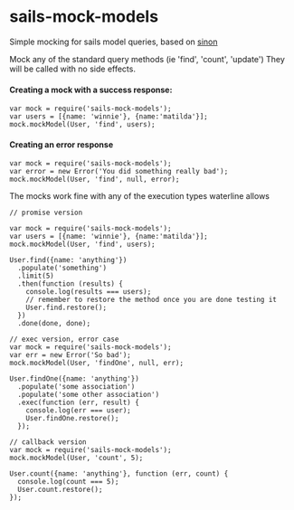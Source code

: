 # sails-mock-models
Simple mocking for sails model queries, based on [sinon](http://sinonjs.org/)

Mock any of the standard query methods (ie 'find', 'count', 'update')
They will be called with no side effects.

#### Creating a mock with a success response:
```
var mock = require('sails-mock-models');
var users = [{name: 'winnie'}, {name:'matilda'}];
mock.mockModel(User, 'find', users);
```

#### Creating an error response
```
var mock = require('sails-mock-models');
var error = new Error('You did something really bad');
mock.mockModel(User, 'find', null, error);
```

The mocks work fine with any of the execution types waterline allows
```
// promise version

var mock = require('sails-mock-models');
var users = [{name: 'winnie'}, {name:'matilda'}];
mock.mockModel(User, 'find', users);

User.find({name: 'anything'})
  .populate('something')
  .limit(5)
  .then(function (results) {
    console.log(results === users);
    // remember to restore the method once you are done testing it
    User.find.restore();
  })
  .done(done, done);
```

```
// exec version, error case
var mock = require('sails-mock-models');
var err = new Error('So bad');
mock.mockModel(User, 'findOne', null, err);

User.findOne({name: 'anything'})
  .populate('some association')
  .populate('some other association')
  .exec(function (err, result) {
    console.log(err === user);
    User.findOne.restore();
  });
```

```
// callback version
var mock = require('sails-mock-models');
mock.mockModel(User, 'count', 5);

User.count({name: 'anything'}, function (err, count) {
  console.log(count === 5);
  User.count.restore();
});
```
